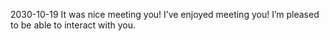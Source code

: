 2030-10-19
It was nice meeting you!
I’ve enjoyed meeting you!
I’m pleased to be able to interact with you.
